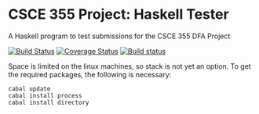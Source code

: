 # CSCE 355 Project: Haskell Tester
A Haskell program to test submissions for the CSCE 355 DFA Project

[![Build Status](https://travis-ci.org/qfjp/csce_dfa_project_test.svg?branch=master)](https://travis-ci.org/qfjp/csce_dfa_project_test/)
[![Coverage Status](https://coveralls.io/repos/github/qfjp/csce_dfa_project_test/badge.svg?branch=coverage)](https://coveralls.io/github/qfjp/csce_dfa_project_test?branch=coverage)
[![Build status](https://ci.appveyor.com/api/projects/status/5cv1bhk8c24x6bht?svg=true)](https://ci.appveyor.com/project/qfjp/csce-dfa-project-test)

Space is limited on the linux machines, so stack is not yet an option.
To get the required packages, the following is necessary:

    cabal update
    cabal install process
    cabal install directory

